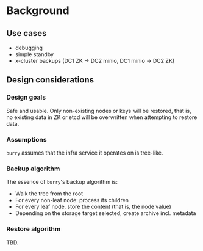 # Background

## Use cases

- debugging
- simple standby
- x-cluster backups (DC1 ZK -> DC2 minio, DC1 minio -> DC2 ZK)

## Design considerations

### Design goals

Safe and usable. Only non-existing nodes or keys will be restored, that is, no existing data in ZK or etcd will be overwritten when attempting to restore data.

### Assumptions

`burry` assumes that the infra service it operates on is tree-like. 

### Backup algorithm

The essence of `burry`'s backup algorithm is:

- Walk the tree from the root
- For every non-leaf node: process its children
- For every leaf node, store the content (that is, the node value) 
- Depending on the storage target selected, create archive incl. metadata

### Restore algorithm

TBD.